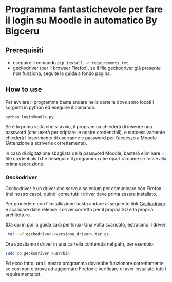 # Programma fantastichevole per fare il login su Moodle in automatico By Bigceru
## Prerequisiti
+ eseguire il comando `pip install -r requirements.txt`
+ geckodriver (per il browser Firefox), se il file geckodriver già presente non funziona, seguite la guida a fondo pagina.

## How to use
Per avviare il programma basta andare nella cartella dove sono locati i sorgenti in python ed eseguire il comando:

```bash
python loginMoodle.py
```

Se è la prima volta che si avvia, il programma chiederà di inserire una password (che userà per criptare le nostre credenziali), e successivamente chiederà l'inserimento di username e password per l'accesso a Moodle (Attenzione a scriverle correttamente).

In caso di digitazione sbagliata della password Moodle, basterà eliminare il file credentials.txt e rieseguire il programma che ripartirà come se fosse alla prima esecuzione.

### Geckodriver
Geckodriver è un driver che serve a selenium per comunicare con Firefox (nel nostro caso), quindi come tutti i driver deve prima essere installato.

Per procedere con l'installazione basta andare al seguente link [Geckodriver](https://github.com/mozilla/geckodriver/releases) e scaricare dalle release il driver corretto per il propria SO e la propria architettura.

(Da qui in poi la guidà sarà per linux) 
Una volta scaricato, estraiamo il driver:

```bash
 tar -xf geckodriver-<versione_driver>.tar.gz
 ```
 
Ora spostiamo i driver in una cartella contenuta nel path, per esempio:

```bash
sudo cp geckodriver /usr/bin
```


Ed ecco fatto, ora il nostro programma dovrebbe funzionare correttamente, se così non è prova ad aggiornare Firefox e verificare di aver installato tutti i requirements.txt.
